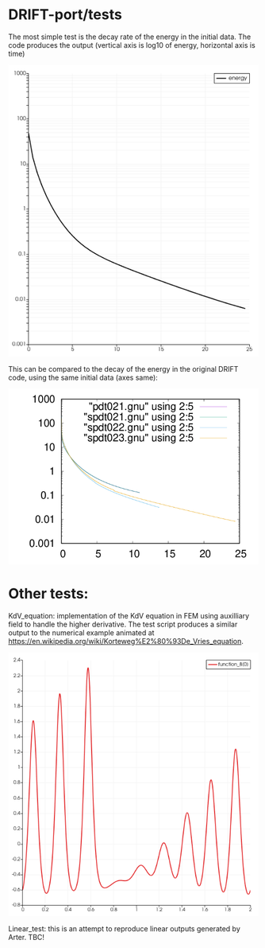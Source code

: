 # DRIFT-port/tests

The most simple test is the decay rate of the energy in the initial data.  The code produces the output (vertical axis is log10 of energy, horizontal axis is time)

![code_energy](../png/Ed_energy.png "Initial energy decay from DRIFT-port.dev.")

This can be compared to the decay of the energy in the original DRIFT code, using the same initial data (axes same):

![DRIFT_orig_energy](../png/t_pdtd123.png "Initial energy decay from old FORTRAN DRIFT code.")

# Other tests:

KdV_equation:  implementation of the KdV equation in FEM using auxilliary field to handle the higher derivative.  The test script produces a similar output to the numerical example animated at https://en.wikipedia.org/wiki/Korteweg%E2%80%93De_Vries_equation.

![KdV_field](../png/KdV_field.png "Field during evolution of KdV equation - compare the animation on the wiki page.")

Linear_test: this is an attempt to reproduce linear outputs generated by Arter.  TBC!
